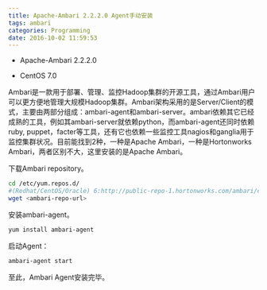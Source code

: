 ```yaml
---
title: Apache-Ambari 2.2.2.0 Agent手动安装
tags: ambari
categories: Programming
date: 2016-10-02 11:59:53
---
```


* Apache-Ambari 2.2.2.0

* CentOS 7.0

Ambari是一款用于部署、管理、监控Hadoop集群的开源工具，通过Ambari用户可以更方便地管理大规模Hadoop集群。Ambari架构采用的是Server/Client的模式，主要由两部分组成：ambari-agent和ambari-server。ambari依赖其它已经成熟的工具，例如其ambari-server就依赖python，而ambari-agent还同时依赖ruby, puppet，facter等工具，还有它也依赖一些监控工具nagios和ganglia用于监控集群状况。目前能找到2种，一种是Apache Ambari，一种是Hortonworks Ambari，两者区别不大，这里安装的是Apache Ambari。

<!-- more -->

下载Ambari repository。

```Bash
cd /etc/yum.repos.d/
#(Redhat/CentOS/Oracle) 6:http://public-repo-1.hortonworks.com/ambari/centos6/2.x/updates/2.2.2.0/ambari.repo
wget <ambari-repo-url>
```

安装ambari-agent。

```Bash
yum install ambari-agent
```

启动Agent：

```Bash
ambari-agent start
```

至此，Ambari Agent安装完毕。
